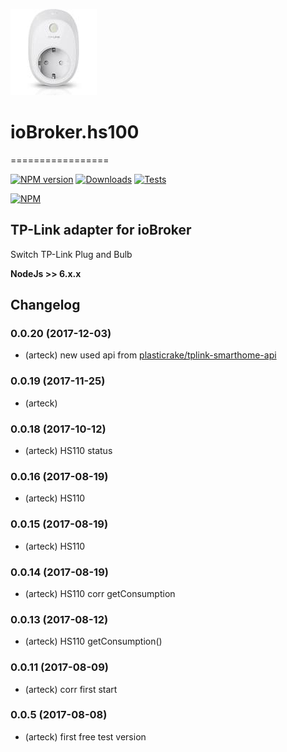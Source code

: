 ![Logo](admin/hs100.png)
# ioBroker.hs100
=================

[![NPM version](http://img.shields.io/npm/v/iobroker.hs100.svg)](https://www.npmjs.com/package/iobroker.hs100)
[![Downloads](https://img.shields.io/npm/dm/iobroker.hs100.svg)](https://www.npmjs.com/package/iobroker.hs100)
[![Tests](https://travis-ci.org/ioBroker/ioBroker.hs100.svg?branch=master)](https://travis-ci.org/ioBroker/ioBroker.hs100)

[![NPM](https://nodei.co/npm/iobroker.hs100.png?downloads=true)](https://nodei.co/npm/iobroker.hs100/)



TP-Link adapter for ioBroker
------------------------------------------------------------------------------

Switch TP-Link Plug and Bulb
 
<b>NodeJs >> 6.x.x </b>

## Changelog

### 0.0.20 (2017-12-03) 
* (arteck) new used api from <a href = https://github.com/plasticrake/tplink-smarthome-api>plasticrake/tplink-smarthome-api</a>


### 0.0.19 (2017-11-25) 
* (arteck)  

### 0.0.18 (2017-10-12) 
* (arteck) HS110 status 

### 0.0.16 (2017-08-19) 
* (arteck) HS110 

### 0.0.15 (2017-08-19) 
* (arteck) HS110 

### 0.0.14 (2017-08-19) 
* (arteck) HS110 corr getConsumption

### 0.0.13 (2017-08-12) 
* (arteck) HS110 getConsumption()

### 0.0.11 (2017-08-09)
* (arteck) corr first start
 
### 0.0.5 (2017-08-08)
* (arteck) first free test version

